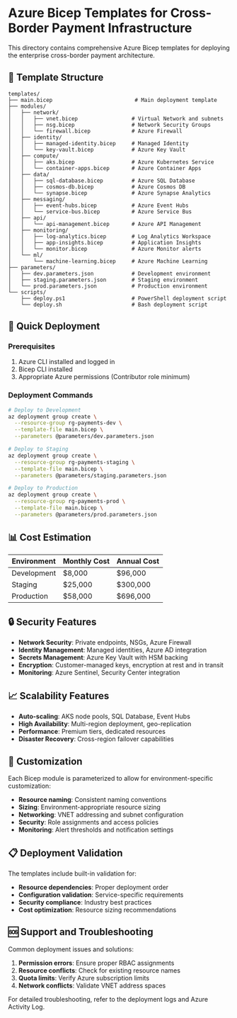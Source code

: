 # Azure Bicep Templates for Cross-Border Payment Infrastructure

This directory contains comprehensive Azure Bicep templates for deploying the enterprise cross-border payment architecture.

## 📁 Template Structure

```
templates/
├── main.bicep                          # Main deployment template
├── modules/
│   ├── network/
│   │   ├── vnet.bicep                 # Virtual Network and subnets
│   │   ├── nsg.bicep                  # Network Security Groups
│   │   └── firewall.bicep             # Azure Firewall
│   ├── identity/
│   │   ├── managed-identity.bicep     # Managed Identity
│   │   └── key-vault.bicep            # Azure Key Vault
│   ├── compute/
│   │   ├── aks.bicep                  # Azure Kubernetes Service
│   │   └── container-apps.bicep       # Azure Container Apps
│   ├── data/
│   │   ├── sql-database.bicep         # Azure SQL Database
│   │   ├── cosmos-db.bicep            # Azure Cosmos DB
│   │   └── synapse.bicep              # Azure Synapse Analytics
│   ├── messaging/
│   │   ├── event-hubs.bicep           # Azure Event Hubs
│   │   └── service-bus.bicep          # Azure Service Bus
│   ├── api/
│   │   └── api-management.bicep       # Azure API Management
│   ├── monitoring/
│   │   ├── log-analytics.bicep        # Log Analytics Workspace
│   │   ├── app-insights.bicep         # Application Insights
│   │   └── monitor.bicep              # Azure Monitor alerts
│   └── ml/
│       └── machine-learning.bicep     # Azure Machine Learning
├── parameters/
│   ├── dev.parameters.json            # Development environment
│   ├── staging.parameters.json        # Staging environment
│   └── prod.parameters.json           # Production environment
└── scripts/
    ├── deploy.ps1                     # PowerShell deployment script
    └── deploy.sh                      # Bash deployment script
```

## 🚀 Quick Deployment

### Prerequisites

1. Azure CLI installed and logged in
2. Bicep CLI installed
3. Appropriate Azure permissions (Contributor role minimum)

### Deployment Commands

```bash
# Deploy to Development
az deployment group create \
  --resource-group rg-payments-dev \
  --template-file main.bicep \
  --parameters @parameters/dev.parameters.json

# Deploy to Staging
az deployment group create \
  --resource-group rg-payments-staging \
  --template-file main.bicep \
  --parameters @parameters/staging.parameters.json

# Deploy to Production
az deployment group create \
  --resource-group rg-payments-prod \
  --template-file main.bicep \
  --parameters @parameters/prod.parameters.json
```

## 📊 Cost Estimation

| Environment | Monthly Cost | Annual Cost |
|-------------|--------------|-------------|
| Development | $8,000 | $96,000 |
| Staging | $25,000 | $300,000 |
| Production | $58,000 | $696,000 |

## 🔒 Security Features

- **Network Security**: Private endpoints, NSGs, Azure Firewall
- **Identity Management**: Managed identities, Azure AD integration
- **Secrets Management**: Azure Key Vault with HSM backing
- **Encryption**: Customer-managed keys, encryption at rest and in transit
- **Monitoring**: Azure Sentinel, Security Center integration

## 📈 Scalability Features

- **Auto-scaling**: AKS node pools, SQL Database, Event Hubs
- **High Availability**: Multi-region deployment, geo-replication
- **Performance**: Premium tiers, dedicated resources
- **Disaster Recovery**: Cross-region failover capabilities

## 🔧 Customization

Each Bicep module is parameterized to allow for environment-specific customization:

- **Resource naming**: Consistent naming conventions
- **Sizing**: Environment-appropriate resource sizing
- **Networking**: VNET addressing and subnet configuration
- **Security**: Role assignments and access policies
- **Monitoring**: Alert thresholds and notification settings

## 📋 Deployment Validation

The templates include built-in validation for:

- **Resource dependencies**: Proper deployment order
- **Configuration validation**: Service-specific requirements
- **Security compliance**: Industry best practices
- **Cost optimization**: Resource sizing recommendations

## 🆘 Support and Troubleshooting

Common deployment issues and solutions:

1. **Permission errors**: Ensure proper RBAC assignments
2. **Resource conflicts**: Check for existing resource names
3. **Quota limits**: Verify Azure subscription limits
4. **Network conflicts**: Validate VNET address spaces

For detailed troubleshooting, refer to the deployment logs and Azure Activity Log.